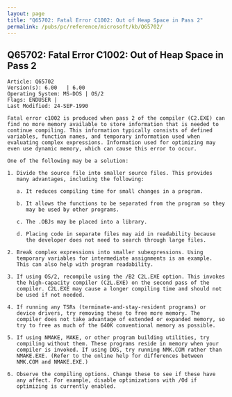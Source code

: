 ```yaml
---
layout: page
title: "Q65702: Fatal Error C1002: Out of Heap Space in Pass 2"
permalink: /pubs/pc/reference/microsoft/kb/Q65702/
---
```


## Q65702: Fatal Error C1002: Out of Heap Space in Pass 2

	Article: Q65702
	Version(s): 6.00   | 6.00
	Operating System: MS-DOS | OS/2
	Flags: ENDUSER |
	Last Modified: 24-SEP-1990
	
	Fatal error c1002 is produced when pass 2 of the compiler (C2.EXE) can
	find no more memory available to store information that is needed to
	continue compiling. This information typically consists of defined
	variables, function names, and temporary information used when
	evaluating complex expressions. Information used for optimizing may
	even use dynamic memory, which can cause this error to occur.
	
	One of the following may be a solution:
	
	1. Divide the source file into smaller source files. This provides
	   many advantages, including the following:
	
	   a. It reduces compiling time for small changes in a program.
	
	   b. It allows the functions to be separated from the program so they
	      may be used by other programs.
	
	   c. The .OBJs may be placed into a library.
	
	   d. Placing code in separate files may aid in readability because
	      the developer does not need to search through large files.
	
	2. Break complex expressions into smaller subexpressions. Using
	   temporary variables for intermediate assignments is an example.
	   This can also help with program readability.
	
	3. If using OS/2, recompile using the /B2 C2L.EXE option. This invokes
	   the high-capacity compiler (C2L.EXE) on the second pass of the
	   compiler. C2L.EXE may cause a longer compiling time and should not
	   be used if not needed.
	
	4. If running any TSRs (terminate-and-stay-resident programs) or
	   device drivers, try removing these to free more memory. The
	   compiler does not take advantage of extended or expanded memory, so
	   try to free as much of the 640K conventional memory as possible.
	
	5. If using NMAKE, MAKE, or other program building utilities, try
	   compiling without them. These programs reside in memory when your
	   compiler is invoked. If using DOS, try running NMK.COM rather than
	   NMAKE.EXE. (Refer to the online help for differences between
	   NMK.COM and NMAKE.EXE.)
	
	6. Observe the compiling options. Change these to see if these have
	   any affect. For example, disable optimizations with /Od if
	   optimizing is currently enabled.
